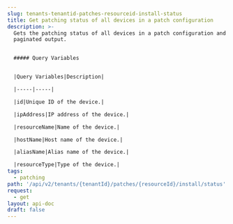 ```yaml
---
slug: tenants-tenantid-patches-resourceid-install-status
title: Get patching status of all devices in a patch configuration
description: >-
  Gets the patching status of all devices in a patch configuration and display
  paginated output.


  ##### Query Variables


  |Query Variables|Description|

  |-----|-----|

  |id|Unique ID of the device.|

  |ipAddress|IP address of the device.|

  |resourceName|Name of the device.|

  |hostName|Host name of the device.|

  |aliasName|Alias name of the device.|

  |resourceType|Type of the device.|
tags:
  - patching
path: '/api/v2/tenants/{tenantId}/patches/{resourceId}/install/status'
request:
  - get
layout: api-doc
draft: false
---
```

